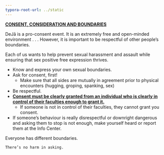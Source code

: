 ```yaml
---
typora-root-url: ../static
---
```


<u>**CONSENT, CONSIDERATION AND BOUNDARIES**</u>



DeJā is a pro-consent event.  It is an extremely free and open-minded environment . . . However, it is important to be respectful of other people’s boundaries.

Each of us wants to help prevent sexual harassment and assault while ensuring that sex positive free expression thrives.

- Know and express your own sexual boundaries.
- Ask for consent, first!
  - Make sure that all sides are mutually in agreement prior to physical encounters (hugging, groping, spanking, sex)
- Be respectful.
- <u>**Consent must be clearly granted from an individual who is 		clearly in control of their faculties enough to grant it.**</u>
  - If someone is not in control of their faculties,  they cannot grant you consent.
- If someone’s behaviour is really disrespectful or downright dangerous and asking them to stop is not enough, make yourself heard or report them at the Info Center.



Everyone has different boundaries. 

	There’s no harm in asking.

